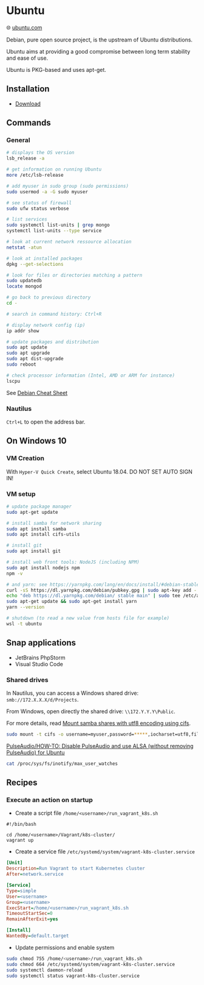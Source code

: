 # Ubuntu

🌐 [ubuntu.com](https://ubuntu.com/)

Debian, pure open source project, is the upstream of Ubuntu distributions.

Ubuntu aims at providing a good compromise between long term stability and ease of use.

Ubuntu is PKG-based and uses apt-get.

## Installation

- [Download](https://www.ubuntu.com/download)

## Commands

### General

```bash
# displays the OS version
lsb_release -a

# get information on running Ubuntu
more /etc/lsb-release

# add myuser in sudo group (sudo permissions)
sudo usermod -a -G sudo myuser

# see status of firewall
sudo ufw status verbose

# list services
sudo systemctl list-units | grep mongo
systemctl list-units --type service

# look at current network ressource allocation
netstat -atun

# look at installed packages
dpkg --get-selections

# look for files or directories matching a pattern
sudo updatedb
locate mongod

# go back to previous directory
cd -

# search in command history: Ctrl+R

# display network config (ip)
ip addr show

# update packages and distribution
sudo apt update
sudo apt upgrade
sudo apt dist-upgrade
sudo reboot

# check processor information (Intel, AMD or ARM for instance)
lscpu
```

See [Debian Cheat Sheet](https://wiki.debian.org/systemd/CheatSheet)

### Nautilus

`Ctrl+L` to open the address bar.

## On Windows 10

### VM Creation

With `Hyper-V Quick Create`, select Ubuntu 18.04. DO NOT SET AUTO SIGN IN!

### VM setup

```bash
# update package manager
sudo apt-get update

# install samba for network sharing
sudo apt install samba
sudo apt install cifs-utils

# install git
sudo apt install git

# install web front tools: NodeJS (including NPM)
sudo apt install nodejs npm
npm -v

# and yarn: see https://yarnpkg.com/lang/en/docs/install/#debian-stable
curl -sS https://dl.yarnpkg.com/debian/pubkey.gpg | sudo apt-key add -
echo "deb https://dl.yarnpkg.com/debian/ stable main" | sudo tee /etc/apt/sources.list.d/yarn.list
sudo apt-get update && sudo apt-get install yarn
yarn --version

# shutdown (to read a new value from hosts file for example)
wsl -t ubuntu
```

## Snap applications

- JetBrains PhpStorm
- Visual Studio Code

### Shared drives

In Nautilus, you can access a Windows shared drive: `smb://172.X.X.X/d/Projects`.

From Windows, open directly the shared drive: `\\172.Y.Y.Y\Public`.

For more details, read [Mount samba shares with utf8 encoding using cifs](https://ubuntuforums.org/showthread.php?t=288534).

```bash
sudo mount -t cifs -o username=myuser,password=*****,iocharset=utf8,file_mode=0777,dir_mode=0777 //172.X.X.X/d/Projects /home/myuser/Host/Projects
```

[PulseAudio/HOW-TO: Disable PulseAudio and use ALSA (without removing PulseAudio) for Ubuntu](https://kodi.wiki/view/PulseAudio/HOW-TO:_Disable_PulseAudio_and_use_ALSA_(without_removing_PulseAudio)_for_Ubuntu)

```bash
cat /proc/sys/fs/inotify/max_user_watches
```

## Recipes

### Execute an action on startup

- Create a script file `/home/<username>/run_vagrant_k8s.sh`

```shell
#!/bin/bash

cd /home/<username>/Vagrant/k8s-cluster/
vagrant up
```

- Create a service file `/etc/systemd/system/vagrant-k8s-cluster.service`

```ini
[Unit]
Description=Run Vagrant to start Kubernetes cluster
After=network.service

[Service]
Type=simple
User=<username>
Group=<username>
ExecStart=/home/<username>/run_vagrant_k8s.sh
TimeoutStartSec=0
RemainAfterExit=yes

[Install]
WantedBy=default.target
```

- Update permissions and enable system

```bash
sudo chmod 755 /home/<username>/run_vagrant_k8s.sh
sudo chmod 664 /etc/systemd/system/vagrant-k8s-cluster.service
sudo systemctl daemon-reload
sudo systemctl status vagrant-k8s-cluster.service
```
